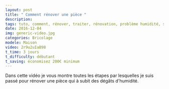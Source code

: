 ```yaml
---
layout: post
title: " Comment rénover une pièce "
description: 
tags: tuto, comment, rénover, traiter, rénovation, problème humidité, salpêtre, peinture, décollage, papier peint, reboucher, trou, enduit,
date: 2016-12-04 
img: generic-video.jpg
categories: Bricolage
modele: Maison
video: 2r9u2uIaB98
t_time: 3 jours
t_difficulty: débutant
t_saving: économisez 200€ minimum
---
```

Dans cette vidéo je vous montre toutes les étapes par lesquelles je suis passé pour rénover une pièce qui à subit des dégâts d'humidité.